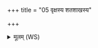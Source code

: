 +++
title = "05 वृक्षस्य शतशाखस्य"

+++
<details><summary>मूलम् (WS)</summary>

वृक्षस्य शतशाखस्य मा धुन्तस्य निकृन्त नः ।  
बिभीतकस्य यत् फलं तेन त्वोन्मादयामसि ॥ ७ ॥ विभी  
पूर्वे वातात् प्र पततं पूर्वे पततमश्विभ्याम् ।  
ईमेन्वर्वणी अहमुह्ने वाग्निमवीवरे ॥ ८ ॥
</details>